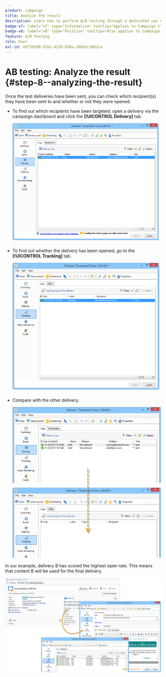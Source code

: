 ```yaml
---
product: campaign
title: Analyze the result
description: Learn how to perform A/B testing through a dedicated use case
badge-v7: label="v7" type="Informative" tooltip="Applies to Campaign Classic v7"
badge-v8: label="v8" type="Positive" tooltip="Also applies to Campaign v8"
feature: A/B Testing
role: User
exl-id: e6f39180-d161-4226-810a-10bb1c3682ca
---
```

# AB testing: Analyze the result {#step-8--analyzing-the-result}

Once the test deliveries have been sent, you can check which recipient(s) they have been sent to and whether or not they were opened.

* To find out which recipients have been targeted, open a delivery via the campaign dashboard and click the **[!UICONTROL Delivery]** tab.

  ![](assets/use_case_abtesting_analysis_001.png)

* To find out whether the delivery has been opened, go to the **[!UICONTROL Tracking]** tab.

  ![](assets/use_case_abtesting_analysis_002.png)

* Compare with the other delivery.

  ![](assets/use_case_abtesting_analysis_003.png)

In our example, delivery B has scored the highest open rate. This means that content B will be used for the final delivery.

![](assets/use_case_abtesting_analysis_004.png)
